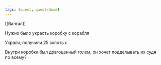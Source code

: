 ```yaml
---
tags: [quest, quest/done]
---
```


[[Вангал]]

Нужно было украсть коробку с корабля

Украли, получили 25 золотых

Внутри коробки был драгоценный голем, он хочет подделывать их судя по всему?
